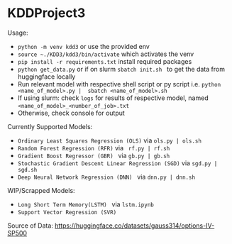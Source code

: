 # KDDProject3

Usage: 

- ``python -m venv kdd3`` or use the provided env
- ``source ~./KDD3/kdd3/bin/activate`` which activates the venv
- ``pip install -r requirements.txt`` install required packages
- ``python get_data.py`` or if on slurm ``sbatch init.sh `` to get the data from huggingface locally
- Run relevant model with respective shell script or py script i.e. ``python <name_of_model>.py |  sbatch <name_of_model>.sh``
- If using slurm: check ``logs`` for results of respective model, named ``<name_of_model>_<number_of_job>.txt``
- Otherwise, check console for output

Currently Supported Models:

- ``Ordinary Least Squares Regression (OLS)`` via ``ols.py | ols.sh ``
- ``Random Forest Regression (RFR)`` via `` rf.py | rf.sh``
- ``Gradient Boost Regressor (GBR) `` via ``gb.py | gb.sh ``
- ``Stochastic Gradient Descent Linear Regression (SGD)`` via ``sgd.py | sgd.sh``
- ``Deep Neural Network Regression (DNN) `` via ``dnn.py | dnn.sh``

WIP/Scrapped Models: 

- ``Long Short Term Memory(LSTM) `` via ``lstm.ipynb ``
- ``Support Vector Regression (SVR) ``

Source of Data: 
https://huggingface.co/datasets/gauss314/options-IV-SP500
